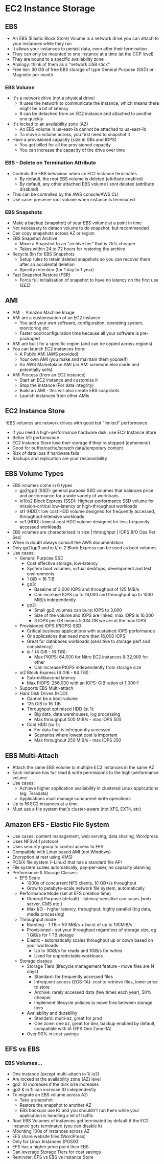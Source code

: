 # EC2 Instance Storage

## EBS

- An EBS (Elastic Block Store) Volume is a network drive you can attach to your instances while they run
- It allows your instances to persist data, even after their termination
- They can only be mounted to one instance at a time (at the CCP level)
- They are bound to a specific availability zone
- Analogy: think of them as a "network USB stick"
- Free tier: 30 GB of free EBS storage of type General Purpose (SSD) or Magnetic per month

### EBS Volume

- It's a network drive (not a physical drive)
  - It uses the network to communicate the instance, which means there might be a bit of latency
  - It can be detached from an EC2 instance and attached to another one quickly
- It's locked to an availability zone (AZ)
  - An EBS volume in us-east-1a cannot be attached to us-east-1b
  - To move a volume across, you first need to snapshot it
- Have a provisioned capacity (size in GBs and IOPS)
  - You get billed for all the provisioned capacity
  - You can increase the capacity of the drive over time

### EBS - Delete on Termination Attribute

- Controls the EBS behaviour when an EC2 instance terminates
  - By default, the root EBS volume is deleted (attribute enabled)
  - By default, any other attached EBS volume i snot deleted (attribute disabled)
- This can be controlled by the AWS console/AWS CLI
- Use case: preserve root volume when instance is terminated

### EBS Snapshots

- Make a backup (snapshot) of your EBS volume at a point in time
- Not necessary to detach volume to do snapshot, but recommended
- Can copy snapshots across AZ or region
- EBS Snapshot Archive
  - Move a Snapshot to an "archive tier" that is 75% cheaper
  - Takes within 24 to 72 hours for restoring the archive
- Recycle Bin for EBS Snapshots
  - Setup rules to retain deleted snapshots so you can recover them after an accidental deletion
  - Specify retention (for 1 day to 1 year)
- Fast Snapshot Restore (FSR)
  - Force full initialisation of snapshot to have no latency on the first use (£££)

## AMI

- AMI = Amazon Machine Image
- AMI are a customisation of an EC2 instance
  - You add your own software, configuration, operating system, monitoring etc
  - Faster boot/configuration time because all your software is pre-packaged
- AMI are built for a specific region (and can be copied across regions)
- You can launch EC2 instances from:
  - A Public AMI (AWS provided)
  - Your own AMI (you make and maintain them yourself)
  - An AWS Marketplace AMI (an AMI someone else made and potentially sells)
- AMI Process (from an EC2 instance)
  - Start an EC2 instance and customise it
  - Stop the instance (For data integrity)
  - Build an AMI - this will also create EBS snapshots
  - Launch instances from other AMIs

## EC2 Instance Store

-EBS volumes are network drives with good but "limited" performance

- If you need a high-performance hardware disk, use EC2 Instance Store
- Better I/O performance
- EC2 Instance Store lose their storage if they're stopped (ephemeral)
- Good for buffer/cache/scratch data/temporary content
- Risk of data loss if hardware fails
- Backups and replication are your responsibility

## EBS Volume Types

- EBS volumes come in 6 types
  - gp2/gp3 (SSD): general purpose SSD volumes that balances price and performance for a wide variety of workloads
  - io1/io2 Block Express (SSD): Highest-performance SSD volume for mission-critical low-latency or high-throughput workloads
  - st1 (HDD): low cost HDD volume designed for frequently accessed, throughput-intensive workloads
  - sc1 (HDD): lowest cost HDD volume designed for less frequently accessed workloads
- EBS volumes are characterised in size | throughput | IOPS (I/O Ops Per Sec)
- When in doubt always consult the AWS documentation
- Only gp2/gp3 and io I/ oi 2 Block Express can be used as boot volumes
- Use cases:
  - General Purpose SSD
    - Cost effective storage, low-latency
    - System boot volumes, virtual desktops, development and test environments
    - 1 GiB = 16 TiB
    - gp3:
      - Baseline of 3,000 IOPS and throughput of 125 MiB/s
      - Can increase IOPS up to 16,000 and throughput up to 1000 MiB/s independently
    - gp2:
      - Small gp2 volumes can burst IOPS to 3,000
      - Size of the volume and IOPS are linked, max IOPS is 16,000
      - 3 IOPS per GB means 5,334 GB we are at the max IOPS
  - Provisioned IOPS (PIOPS) SSD:
    - Critical business applications with sustained IOPS performance
    - Or applications that need more than 16,000 IOPS
    - Great for databases workloads (sensitive to storage perf and consistency)
    - io 1 (4 GiB - 16 TiB):
      - Max PIOPS: 64,000 for Nitro EC2 instances & 32,000 for other
      - Can increase PIOPS independently from storage size
  - io2 Block Express (4 GiB - 64 TiB):
    - Sub-millisecond latency
    - Max PIOPS: 256,000 with an IOPS: GIB ration of 1,000:1
  - Supports EBS Multi-attach
  - Hard Disk Drives (HDD):
    - Cannot be a boot volume
    - 125 GiB to 16 TiB
    - Throughput optimised HDD (st 1):
      - Big data, data warehouses, log processing
      - Max throughput 500 MiB/s - max IOPS 500
    - Cold HDD (sc 1):
      - For data that is infrequently accessed
      - Scenarios where lowest cost is important
      - Max throughout 250 MiB/s - max IOPS 250

## EBS Multi-Attach

- Attach the same EBS volume to multiple EC2 instances in the same AZ
- Each instance has full read & write permissions to the high-performance volume
- Use cases:
  - Achieve higher application availability in clustered Linux applications (eg. Teradata)
  - Applications must manage concurrent write operations
- Up to 16 EC2 instances at a time
- Must use a file system that's cluster-aware (not XFS, EXT4, etc)

## Amazon EFS - Elastic File System

- Use cases: content management, web serving, data sharing, Wordpress
- Uses NFSv4.1 protocol
- Uses security group to control access to EFS
- Compatible with Linux based AMI (not Windows)
- Encryption at rest using KMS)
- POSIX file system (~Linux) that has a standard file API
- File system scales automatically, pay-per-user, no capacity planning
- Performance & Storage Classes:
  - EFS Scale
    - 1000s of concurrent NFS clients, 10 GB+/s throughput
    - Grow to petabyte-scale network file system, automatically
  - Performance Mode (set at EFS creation time)
    - General Purpose (default) - latency-sensitive use cases (web server, CMS etc.)
    - Max I/O - higher latency, throughput, highly parallel (big data, media processing)
  - Throughput mode
    - Bursting - 1 TB = 50 MiB/s + burst of up to 100MiB/s
    - Provisioned - set your throughput regardless of storage size, eg. 1 GiB/s for 1 TB storage
    - Elastic - automatically scales throughput up or down based on your workloads
      - Up to 3GiB/s for reads and 1GiB/s for writes
      - Used for unpredictable workloads
  - Storage classes
    - Storage Tiers (lifecycle management feature - move files are N days)
      - Standard: for frequently accessed files
      - Infrequent access (EGS-1A): cost to retrieve files, lower price to store
      - Archive: rarely accessed data (few times each year), 50% cheaper
      - Implement lifecycle policies to move files between storage tiers
    - Availability and durability
      - Standard: multi-az, great for prod
      - One zone: one az, great for dev, backup enabled by default, compatible with IA (EFS One Zone-1A)
    - Over 90% in cost savings

## EFS vs EBS

### EBS Volumes...

- One instance (except multi-attach io 1/ io2)
- Are locked at the availability zone (AZ) level
- gp2: IO increases if the disk size increases
- gp3 & io 1: can increase IO independently
- To migrate an EBS volume across AZ:
  - Take a snapshot
  - Restore the snapshot to another AZ
  - EBS backups use IO and you shouldn't run them while your application is handling a lot of traffic
- Root EBS Volumes of instances get terminated by default if the EC2 instance gets terminated (you can disable it)
- Mounting 100s of instances across AZ
- EFS share website files (WordPress)
- Only for Linux Instances (POSIX)
- EFS has a higher price point than EBS
- Can leverage Storage Tiers for cost savings
- Reminder: EFS vs EBS vs Instance Store
